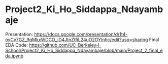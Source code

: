 # Project2_Ki_Ho_Siddappa_Ndayambaje

Presentation: https://docs.google.com/presentation/d/1t4-oyCv7GZ_9qMkxWDCO_jD4JtnZtfiL24uO2OYlnhc/edit?usp=sharing
Final EDA Code: https://github.com/UC-Berkeley-I-School/Project2_Ki_Ho_Siddappa_Ndayambaje/blob/main/Project_2_final_eda.ipynb
